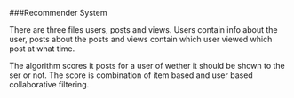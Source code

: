 ###Recommender System

There are three files users, posts and views.
Users contain info about the user, posts about the posts and views contain which user viewed which post at what time.

The algorithm scores it posts for a user of wether it should be shown to the ser or not.
The score is combination of item based and user based collaborative filtering.
